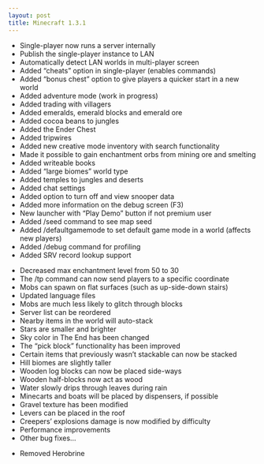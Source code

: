 ```yaml
---
layout: post
title: Minecraft 1.3.1
---
```

+ Single-player now runs a server internally
+ Publish the single-player instance to LAN
+ Automatically detect LAN worlds in multi-player screen
+ Added “cheats” option in single-player (enables commands)
+ Added “bonus chest” option to give players a quicker start in a new world
+ Added adventure mode (work in progress)
+ Added trading with villagers
+ Added emeralds, emerald blocks and emerald ore
+ Added cocoa beans to jungles
+ Added the Ender Chest
+ Added tripwires
+ Added new creative mode inventory with search functionality
+ Made it possible to gain enchantment orbs from mining ore and smelting
+ Added writeable books
+ Added “large biomes” world type
+ Added temples to jungles and deserts
+ Added chat settings
+ Added option to turn off and view snooper data
+ Added more information on the debug screen (F3)
+ New launcher with “Play Demo” button if not premium user
+ Added /seed command to see map seed
+ Added /defaultgamemode to set default game mode in a world (affects new players)
+ Added /debug command for profiling
+ Added SRV record lookup support
* Decreased max enchantment level from 50 to 30
* The /tp command can now send players to a specific coordinate
* Mobs can spawn on flat surfaces (such as up-side-down stairs)
* Updated language files
* Mobs are much less likely to glitch through blocks
* Server list can be reordered
* Nearby items in the world will auto-stack
* Stars are smaller and brighter
* Sky color in The End has been changed
* The “pick block” functionality has been improved
* Certain items that previously wasn’t stackable can now be stacked
* Hill biomes are slightly taller
* Wooden log blocks can now be placed side-ways
* Wooden half-blocks now act as wood
* Water slowly drips through leaves during rain
* Minecarts and boats will be placed by dispensers, if possible
* Gravel texture has been modified
* Levers can be placed in the roof
* Creepers’ explosions damage is now modified by difficulty
* Performance improvements
* Other bug fixes…
- Removed Herobrine